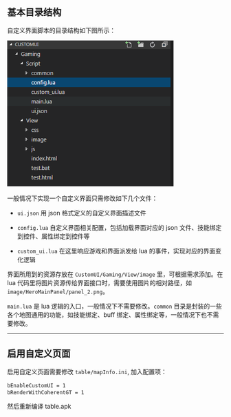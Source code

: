## 基本目录结构

自定义界面脚本的目录结构如下图所示：

![](images/folders.png)

一般情况下实现一个自定义界面只需修改如下几个文件：

- `ui.json` 用 json 格式定义的自定义界面描述文件

- `config.lua` 自定义界面相关配置，包括加载界面对应的 json 文件、技能绑定到控件、属性绑定到控件等

- `custom_ui.lua` 在这里响应游戏和界面派发给 lua 的事件，实现对应的界面变化逻辑


界面所用到的资源存放在 `CustomUI/Gaming/View/image` 里，可根据需求添加。在 lua 代码里将图片资源传给界面接口时，需要使用图片的相对路径，如 `image/HeroMainPanel/panel_2.png`。

`main.lua` 是 lua 逻辑的入口，一般情况下不需要修改。`common` 目录是封装的一些各个地图通用的功能，如技能绑定、buff 绑定、属性绑定等，一般情况下也不需要修改。

---

## 启用自定义页面

启用自定义页面需要修改 `table/mapInfo.ini`, 加入配置项：

```
bEnableCustomUI = 1
bRenderWithCoherentGT = 1
```

然后重新编译 table.apk
